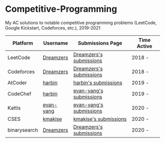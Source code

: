 # Competitive-Programming
My AC solutions to notable competitive programming problems (LeetCode, Google Kickstart, Codeforces, etc.), 2019-2021

| Platform | Username | Submissions Page | Time Active |
| --- | --- | --- | --- |
| LeetCode | [Dreamzers](https://leetcode.com/dreamzers) | [Dreamzers's submissions](https://leetcode.com/dreamzers) | 2018 - |
| Codeforces | [Dreamzers](https://codeforces.com/profile/Dreamzers) | [Dreamzers's submissions](https://codeforces.com/submissions/Dreamzers) | 2018 - |
| AtCoder | [harbin](https://atcoder.jp/users/harbin) | [harbin's submissions](https://kenkoooo.com/atcoder/#/table/harbin) | 2019 - |
| CodeChef | [harbin](https://www.codechef.com/users/harbin) | [evan-yang's submissions](https://www.codechef.com/users/harbin) | 2019 - |
| Kattis | [evan-yang](https://open.kattis.com/users/evan-yang) | [evan-yang's submissions](https://open.kattis.com/users/evan-yang) | 2020 - |
| CSES | [kmakise](https://cses.fi/user/66280) | [kmakise's submissions](https://cses.fi/problemset/user/66280/) | 2020 - |
| binarysearch | [Dreamzers](https://binarysearch.com/@/Dreamzers) | [Dreamzers's submissions](https://binarysearch.com/@/Dreamzers?tab=progress) | 2020 - |
